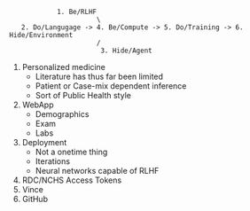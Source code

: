 ```
            1. Be/RLHF
                      \
   2. Do/Langugage -> 4. Be/Compute -> 5. Do/Training -> 6. Hide/Environment
                      /
                       3. Hide/Agent
```

1. Personalized medicine
   - Literature has thus far been limited
   - Patient or Case-mix dependent inference
   - Sort of Public Health style
2. WebApp
   - Demographics
   - Exam
   - Labs
3. Deployment
   - Not a onetime thing
   - Iterations
   - Neural networks capable of RLHF
4. RDC/NCHS Access Tokens
5. Vince
6. GitHub
